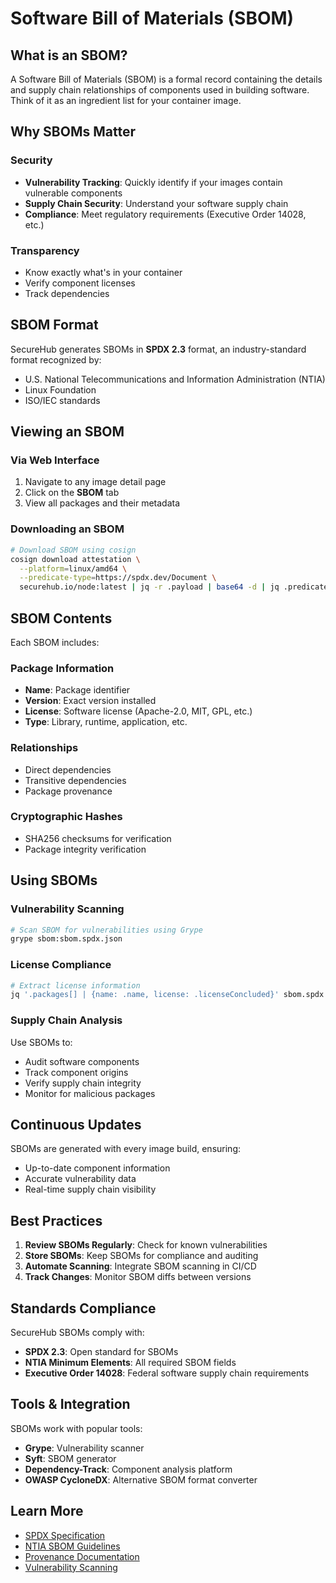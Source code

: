 # Software Bill of Materials (SBOM)

## What is an SBOM?

A Software Bill of Materials (SBOM) is a formal record containing the details and supply chain relationships of components used in building software. Think of it as an ingredient list for your container image.

## Why SBOMs Matter

### Security
- **Vulnerability Tracking**: Quickly identify if your images contain vulnerable components
- **Supply Chain Security**: Understand your software supply chain
- **Compliance**: Meet regulatory requirements (Executive Order 14028, etc.)

### Transparency
- Know exactly what's in your container
- Verify component licenses
- Track dependencies

## SBOM Format

SecureHub generates SBOMs in **SPDX 2.3** format, an industry-standard format recognized by:

- U.S. National Telecommunications and Information Administration (NTIA)
- Linux Foundation
- ISO/IEC standards

## Viewing an SBOM

### Via Web Interface

1. Navigate to any image detail page
2. Click on the **SBOM** tab
3. View all packages and their metadata

### Downloading an SBOM

```bash
# Download SBOM using cosign
cosign download attestation \
  --platform=linux/amd64 \
  --predicate-type=https://spdx.dev/Document \
  securehub.io/node:latest | jq -r .payload | base64 -d | jq .predicate
```

## SBOM Contents

Each SBOM includes:

### Package Information
- **Name**: Package identifier
- **Version**: Exact version installed
- **License**: Software license (Apache-2.0, MIT, GPL, etc.)
- **Type**: Library, runtime, application, etc.

### Relationships
- Direct dependencies
- Transitive dependencies
- Package provenance

### Cryptographic Hashes
- SHA256 checksums for verification
- Package integrity verification

## Using SBOMs

### Vulnerability Scanning

```bash
# Scan SBOM for vulnerabilities using Grype
grype sbom:sbom.spdx.json
```

### License Compliance

```bash
# Extract license information
jq '.packages[] | {name: .name, license: .licenseConcluded}' sbom.spdx.json
```

### Supply Chain Analysis

Use SBOMs to:
- Audit software components
- Track component origins
- Verify supply chain integrity
- Monitor for malicious packages

## Continuous Updates

SBOMs are generated with every image build, ensuring:

- Up-to-date component information
- Accurate vulnerability data
- Real-time supply chain visibility

## Best Practices

1. **Review SBOMs Regularly**: Check for known vulnerabilities
2. **Store SBOMs**: Keep SBOMs for compliance and auditing
3. **Automate Scanning**: Integrate SBOM scanning in CI/CD
4. **Track Changes**: Monitor SBOM diffs between versions

## Standards Compliance

SecureHub SBOMs comply with:

- **SPDX 2.3**: Open standard for SBOMs
- **NTIA Minimum Elements**: All required SBOM fields
- **Executive Order 14028**: Federal software supply chain requirements

## Tools & Integration

SBOMs work with popular tools:

- **Grype**: Vulnerability scanner
- **Syft**: SBOM generator
- **Dependency-Track**: Component analysis platform
- **OWASP CycloneDX**: Alternative SBOM format converter

## Learn More

- [SPDX Specification](https://spdx.dev/)
- [NTIA SBOM Guidelines](https://www.ntia.gov/SBOM)
- [Provenance Documentation](/docs/provenance)
- [Vulnerability Scanning](/docs/vulnerabilities)
